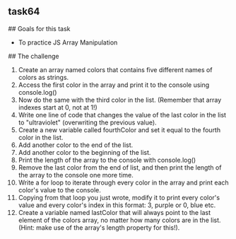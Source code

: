 ## task64

## Goals for this task
- To practice JS Array Manipulation

## The challenge
1. Create an array named colors that contains five different names of colors as strings.
2. Access the first color in the array and print it to the console using console.log()
3. Now do the same with the third color in the list. (Remember that array indexes start at 0, not at 1!)
4. Write one line of code that changes the value of the last color in the list to "ultraviolet" (overwriting the previous value).
5. Create a new variable called fourthColor and set it equal to the fourth color in the list.
6. Add another color to the end of the list.
7. Add another color to the beginning of the list.
8. Print the length of the array to the console with console.log()
9. Remove the last color from the end of list, and then print the length of the array to the console one more time.
10. Write a for loop to iterate through every color in the array and print each color's value to the console.
11. Copying from that loop you just wrote, modify it to print every color's value and every color's index in this format: 3, purple or 0, blue etc.
12. Create a variable named lastColor that will always point to the last element of the colors array, no matter how many colors are in the list. (Hint: make use of the array's length property for this!).
